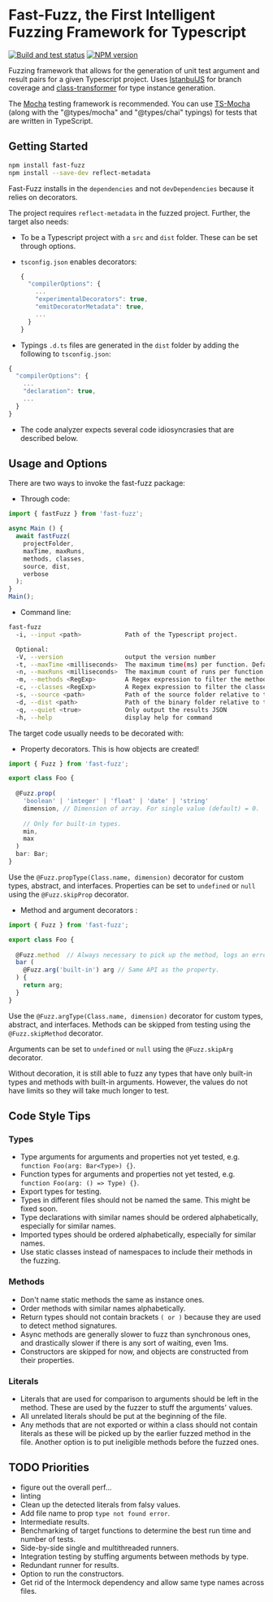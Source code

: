 # Fast-Fuzz, the First Intelligent Fuzzing Framework for Typescript

[![Build and test status](https://github.com/WeWatchWall/fast-fuzz/workflows/Build%20and%20test/badge.svg)](https://github.com/WeWatchWall/fast-fuzz/actions?query=workflow%3A%22Build+and+test%22)
[![NPM version](https://img.shields.io/npm/v/fast-fuzz.svg)](https://www.npmjs.com/package/fast-fuzz)

Fuzzing framework that allows for the generation of unit test argument and result pairs for a given Typescript project. Uses [IstanbulJS](https://github.com/istanbuljs/istanbuljs) for branch coverage and [class-transformer](https://github.com/typestack/class-transformer) for type instance generation.

The [Mocha](https://mochajs.org/) testing framework is recommended. You can use [TS-Mocha](https://www.npmjs.com/package/ts-mocha) (along with the "@types/mocha" and "@types/chai" typings) for tests that are written in TypeScript.

## Getting Started

```bash
npm install fast-fuzz
npm install --save-dev reflect-metadata
```

Fast-Fuzz installs in the ```dependencies``` and not ```devDependencies``` because it relies on decorators.

The project requires ```reflect-metadata``` in the fuzzed project. Further, the target also needs:

- To be a Typescript project with a ```src``` and ```dist``` folder. These can be set through options.
- ```tsconfig.json``` enables decorators:
  
  ```typescript
  {
    "compilerOptions": {
      ...
      "experimentalDecorators": true,
      "emitDecoratorMetadata": true,
      ...
    }
  }
  ```

- Typings ```.d.ts``` files are generated in the ```dist``` folder by adding the following to ```tsconfig.json```:

```typescript
{
  "compilerOptions": {
    ...
    "declaration": true, 
    ...
  }
}
```

- The code analyzer expects several code idiosyncrasies that are described below.

## Usage and Options

There are two ways to invoke the fast-fuzz package:

- Through code:

```typescript
import { fastFuzz } from 'fast-fuzz';

async Main () {
  await fastFuzz(
    projectFolder,
    maxTime, maxRuns,
    methods, classes,
    source, dist,
    verbose
  );
}
Main();
```

- Command line:

```bash
fast-fuzz
  -i, --input <path>            Path of the Typescript project.

  Optional:
  -V, --version                 output the version number
  -t, --maxTime <milliseconds>  The maximum time(ms) per function. Default = 10s.
  -n, --maxRuns <milliseconds>  The maximum count of runs per function. Default = 100e3.
  -m, --methods <RegExp>        A Regex expression to filter the methods to test.
  -c, --classes <RegExp>        A Regex expression to filter the classes to test.
  -s, --source <path>           Path of the source folder relative to the project.
  -d, --dist <path>             Path of the binary folder relative to the project.
  -q, --quiet <true>            Only output the results JSON
  -h, --help                    display help for command
```

The target code usually needs to be decorated with:

- Property decorators. This is how objects are created!

```typescript
import { Fuzz } from 'fast-fuzz';

export class Foo {
  
  @Fuzz.prop(
    'boolean' | 'integer' | 'float' | 'date' | 'string'
    dimension, // Dimension of array. For single value (default) = 0.
    
    // Only for built-in types.
    min,
    max
  )
  bar: Bar;
}
```

Use the ```@Fuzz.propType(Class.name, dimension)``` decorator for custom types, abstract, and interfaces.
Properties can be set to ```undefined``` or ```null``` using the ```@Fuzz.skipProp``` decorator.

- Method and argument decorators :

```typescript
import { Fuzz } from 'fast-fuzz';

export class Foo {
  
  @Fuzz.method  // Always necessary to pick up the method, logs an error if it's missing.
  bar (
    @Fuzz.arg('built-in') arg // Same API as the property.
  ) {
    return arg;
  }
}
```

Use the ```@Fuzz.argType(Class.name, dimension)``` decorator for custom types, abstract, and interfaces.
Methods can be skipped from testing using the ```@Fuzz.skipMethod``` decorator.

Arguments can be set to ```undefined``` or ```null``` using the ```@Fuzz.skipArg``` decorator.

Without decoration, it is still able to fuzz any types that have only built-in types and methods with built-in arguments.
However, the values do not have limits so they will take much longer to test.

## Code Style Tips

### Types

- Type arguments for arguments and properties not yet tested, e.g. ```function Foo(arg: Bar<Type>) {}```.
- Function types for arguments and properties not yet tested, e.g. ```function Foo(arg: () => Type) {}```.
- Export types for testing.
- Types in different files should not be named the same. This might be fixed soon.
- Type declarations with similar names should be ordered alphabetically, especially for similar names.
- Imported types should be ordered alphabetically, especially for similar names.
- Use static classes instead of namespaces to include their methods in the fuzzing.

### Methods

- Don't name static methods the same as instance ones.
- Order methods with similar names alphabetically.
- Return types should not contain brackets ```( or )``` because they are used to detect method signatures.
- Async methods are generally slower to fuzz than synchronous ones, and drastically slower if there is any sort of waiting, even 1ms.
- Constructors are skipped for now, and objects are constructed from their properties.

### Literals

- Literals that are used for comparison to arguments should be left in the method. These are used by the fuzzer to stuff the arguments' values.
- All unrelated literals should be put at the beginning of the file.
- Any methods that are not exported or within a class should not contain literals as these will be picked up by the earlier fuzzed method in the file. Another option is to put ineligible methods before the fuzzed ones.

## TODO Priorities

- figure out the overall perf...
- linting
- Clean up the detected literals from falsy values.
- Add file name to prop ```type not found error```.
- Intermediate results.
- Benchmarking of target functions to determine the best run time and number of tests.
- Side-by-side single and multithreaded runners.
- Integration testing by stuffing arguments between methods by type.
- Redundant runner for results.
- Option to run the constructors.
- Get rid of the Intermock dependency and allow same type names across files.
